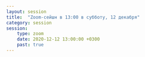 ```yaml
---
layout: session
title:  "Zoom-сейшн в 13:00 в субботу, 12 декабря"
category: session
session:
    type: zoom
    date: 2020-12-12 13:00:00 +0300
    past: true
---
```

